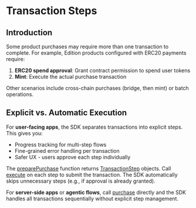 # Transaction Steps

## Introduction

Some product purchases may require more than one transaction to complete. For example, Edition products configured with ERC20 payments require:

1. **ERC20 spend approval**: Grant contract permission to spend user tokens
2. **Mint**: Execute the actual purchase transaction

Other scenarios include cross-chain purchases (bridge, then mint) or batch operations.

## Explicit vs. Automatic Execution

For **user-facing apps**, the SDK separates transactions into explicit steps. This gives you:
- Progress tracking for multi-step flows
- Fine-grained error handling per transaction
- Safer UX - users approve each step individually

The [preparePurchase](../product/blind-mint/preparepurchase.md) function returns [TransactionStep](./) objects. Call [execute](execute.md) on each step to submit the transaction. The SDK automatically skips unnecessary steps (e.g., if approval is already granted).

For **server-side apps** or **agentic flows**, call [purchase](../product/common/purchase.md) directly and the SDK handles all transactions sequentially without explicit step management.
